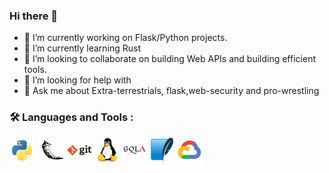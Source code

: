 ### Hi there 👋

<!--
**collinsmarra/collinsmarra** is a ✨ _special_ ✨ repository because its `README.md` (this file) appears on your GitHub profile.

Here are some ideas to get you started:
-->

- 🔭 I’m currently working on Flask/Python projects.
- 🌱 I’m currently learning Rust
- 👯 I’m looking to collaborate on building Web APIs and building efficient tools.
- 🤔 I’m looking for help with 
- 💬 Ask me about Extra-terrestrials, flask,web-security and pro-wrestling

### :hammer_and_wrench: Languages and Tools :

<div>
  <img src="https://github.com/devicons/devicon/blob/master/icons/python/python-original.svg" title="python" width="40" height="40"/>&nbsp;
  <img src="https://github.com/devicons/devicon/blob/master/icons/flask/flask-original.svg" title="flask" **alt="Git" width="40" height="40"/>
  <img src="https://github.com/devicons/devicon/blob/master/icons/git/git-original-wordmark.svg" title="Git" **alt="Git" width="40" height="40"/>
  <img src="https://github.com/devicons/devicon/blob/master/icons/linux/linux-original.svg" title="linux" **alt="Git" width="40" height="40"/>
  <img src="https://github.com/devicons/devicon/blob/master/icons/sqlalchemy/sqlalchemy-original.svg" title="sqlalchemy" **alt="Git" width="40" height="40"/>
  <img src="https://github.com/devicons/devicon/blob/master/icons/sqlite/sqlite-original.svg" title="sqlite" **alt="Git" width="40" height="40"/>
  <img src="https://github.com/devicons/devicon/blob/master/icons/googlecloud/googlecloud-original.svg" title="googlecloud" **alt="Git" width="40" height="40"/>
  

</div>
